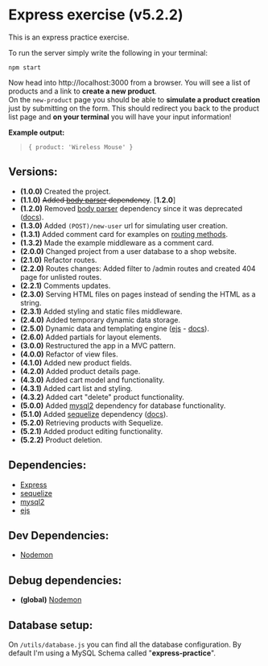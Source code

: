 # Express exercise (v5.2.2)
This is an express practice exercise.

To run the server simply write the following in your terminal:

    npm start

Now head into http://localhost:3000 from a browser. You will see a list of products and a link to **create a new product**.\
On the `new-product` page you should be able to **simulate a product creation** just by submitting on the form. This should redirect you back to the product list page and **on your terminal** you will have your input information!

**Example output:**
> `{ product: 'Wireless Mouse' }`

## Versions:
* **(1.0.0)** Created the project.
* **(1.1.0)** ~~Added [body parser](https://www.npmjs.com/package/body-parser) dependency~~. [**1.2.0**]
* **(1.2.0)** Removed [body parser](https://www.npmjs.com/package/body-parser) dependency since it was deprecated ([docs](http://expressjs.com/en/5x/api.html#express.urlencoded)).
* **(1.3.0)** Added `(POST)/new-user` url for simulating user creation.
* **(1.3.1)** Added comment card for examples on [routing methods](https://expressjs.com/en/api.html#routing-methods).
* **(1.3.2)** Made the example middleware as a comment card.
* **(2.0.0)** Changed project from a user database to a shop website.
* **(2.1.0)** Refactor routes.
* **(2.2.0)** Routes changes: Added filter to /admin routes and created 404 page for unlisted routes.
* **(2.2.1)** Comments updates.
* **(2.3.0)** Serving HTML files on pages instead of sending the HTML as a string.
* **(2.3.1)** Added styling and static files middleware.
* **(2.4.0)** Added temporary dynamic data storage.
* **(2.5.0)** Dynamic data and templating engine ([ejs](https://www.npmjs.com/package/ejs) - [docs](https://ejs.co/#docs)).
* **(2.6.0)** Added partials for layout elements.
* **(3.0.0)** Restructured the app in a MVC pattern.
* **(4.0.0)** Refactor of view files.
* **(4.1.0)** Added new product fields.
* **(4.2.0)** Added product details page.
* **(4.3.0)** Added cart model and functionality.
* **(4.3.1)** Added cart list and styling.
* **(4.3.2)** Added cart "delete" product functionality.
* **(5.0.0)** Added [mysql2](https://www.npmjs.com/package/mysql2) dependency for database functionality.
* **(5.1.0)** Added [sequelize](https://www.npmjs.com/package/sequelize) dependency ([docs](https://sequelize.org/master/)).
* **(5.2.0)** Retrieving products with Sequelize.
* **(5.2.1)** Added product editing functionality.
* **(5.2.2)** Product deletion.

## Dependencies:
* [Express](https://www.npmjs.com/package/express)
* [sequelize](https://www.npmjs.com/package/sequelize) 
* [mysql2](https://www.npmjs.com/package/mysql2)
* [ejs](https://www.npmjs.com/package/ejs)
## Dev Dependencies:
* [Nodemon](https://www.npmjs.com/package/nodemon)

## Debug dependencies:
* **(global)** [Nodemon](https://www.npmjs.com/package/nodemon)

## Database setup:
On `/utils/database.js` you can find all the database configuration. By default I'm using a MySQL Schema called "**express-practice**".
